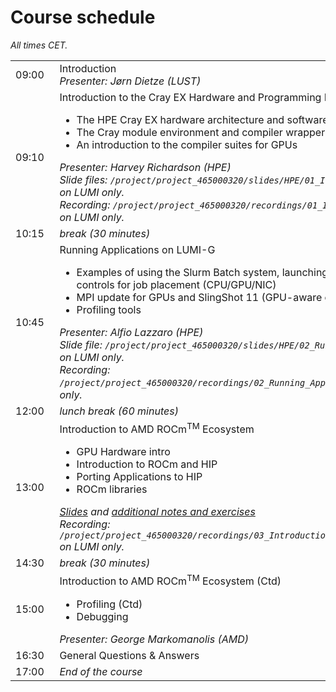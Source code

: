 # Course schedule

<em>All times CET.</em>

<table style="text-align: left;">
<tbody>
<tr>
    <td>09:00&nbsp;&nbsp;</td>
    <td>Introduction<br>
    <em>Presenter: Jørn Dietze (LUST)</em>
    </td>
</tr>
<tr>
    <td>09:10</td>
    <td>Introduction to the Cray EX Hardware and Programming Environment on LUMI-G
    <ul>
        <li>The HPE Cray EX hardware architecture and software stack</lo>
        <li>The Cray module environment and compiler wrapper scripts</li>
        <li>An introduction to the compiler suites for GPUs
    </ul>
    <em>Presenter: Harvey Richardson (HPE)</em><br>
    <em>Slide files: <code>/project/project_465000320/slides/HPE/01_Intro_EX_Architecture_and_PE.pdf</code> on LUMI only.</em><br>
    <em>Recording: <code>/project/project_465000320/recordings/01_Intro_EX_Architecture_and_PE.mp4</code> on LUMI only.</em>
    </td>
</tr>
<tr>
    <td>10:15</td>
    <td><em>break (30 minutes)</em>
    </td>
</tr>
<tr>
    <td>10:45</td>
    <td>Running Applications on LUMI-G
    <ul>
        <li>Examples of using the Slurm Batch system, launching jobs on the front end and basic controls for job placement (CPU/GPU/NIC)</li> 
        <li>MPI update for GPUs and SlingShot 11 (GPU-aware communications)</li> 
        <li>Profiling tools </li>
    </ul>
    <em>Presenter: Alfio Lazzaro (HPE)</em><br>
    <em>Slide file: <code>/project/project_465000320/slides/HPE/02_Running_Applications_and_Tools.pdf</code> on LUMI only.</em><br>
    <em>Recording: <code>/project/project_465000320/recordings/02_Running_Applications_and_Tools.mp4</code> on LUMI only.</em>
    </td>
</tr>
<tr>
    <td>12:00</td>
    <td><em>lunch break (60 minutes)</em>
    </td>
</tr>
<tr>
    <td>13:00</td>
    <td>Introduction to AMD ROCm<sup>TM</sup> Ecosystem
    <ul>
        <li>GPU Hardware intro </li>
        <li>Introduction to ROCm and HIP</li>
        <li>Porting Applications to HIP </li>
        <li>ROCm libraries </li>
    </ul>
    <em><a href="files/LUMIG_training_AMD_ecosystem_11_01_2023.pdf">Slides</a> and 
    <a href="https://hackmd.io/@gmarkoma/HyAx9y2ci">additional notes and exercises</a></em><br>
    <em>Recording: <code>/project/project_465000320/recordings/03_Introduction_to_the_AMD_ROCmTM_ecosystem.mp4</code> on LUMI only.</em>
</tr>
<tr>
    <td>14:30</td>
    <td><em>break (30 minutes)</em></td>
</tr>
<tr>
    <td>15:00</td>
    <td>Introduction to AMD ROCm<sup>TM</sup> Ecosystem (Ctd)
    <ul>
        <li>Profiling (Ctd)</li>
        <li>Debugging</li>
    </ul>
    <em>Presenter: George Markomanolis (AMD)</em><br>
    </td>
</tr>
<tr>
    <td>16:30</td>
    <td>General Questions &amp; Answers 
    </td>
</tr>
<tr>
    <td>17:00</td>
    <td><em>End of the course</em></td>
</tr>
</tbody>
</table>
